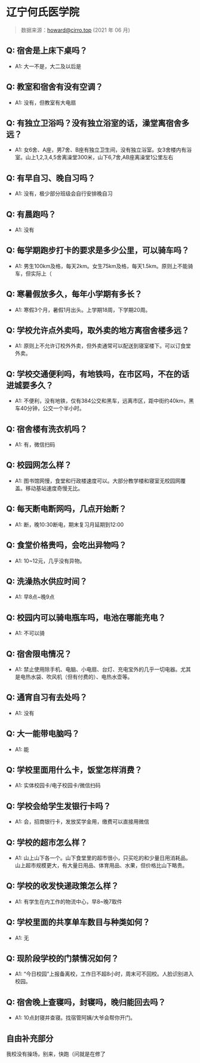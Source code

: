# 辽宁何氏医学院

> 数据来源：howard@cirro.top (2021 年 06 月)

## Q: 宿舍是上床下桌吗？

- A1: 大一不是，大二及以后是

## Q: 教室和宿舍有没有空调？

- A1: 没有，但教室有大电扇

## Q: 有独立卫浴吗？没有独立浴室的话，澡堂离宿舍多远？

- A1: 女6舍、A座，男7舍、B座有独立卫生间，没有独立浴室。女3舍楼内有浴室。山上1,2,3,4,5舍离澡堂300米，山下6,7舍,AB座离澡堂1公里左右

## Q: 有早自习、晚自习吗？

- A1: 没有，极少部分班级会自行安排晚自习

## Q: 有晨跑吗？

- A1: 没有

## Q: 每学期跑步打卡的要求是多少公里，可以骑车吗？

- A1: 男生100km及格，每天2km。女生75km及格，每天1.5km。原则上不能骑车，但实际上（

## Q: 寒暑假放多久，每年小学期有多长？

- A1: 寒假3个月，暑假1月出头。上学期18周，下学期20周。

## Q: 学校允许点外卖吗，取外卖的地方离宿舍楼多远？

- A1: 原则上不允许订校外外卖，但外卖通常可以配送到寝室楼下。可以订食堂外卖。

## Q: 学校交通便利吗，有地铁吗，在市区吗，不在的话进城要多久？

- A1: 不便利，没有地铁，仅有384公交和黑车，远离市区，距中街约40km，黑车40分钟，公交一个半小时。

## Q: 宿舍楼有洗衣机吗？

- A1: 有，微信扫码

## Q: 校园网怎么样？

- A1: 图书馆网慢，食堂和行政楼速度可以。大部分教学楼和寝室无校园网覆盖。移动基站速度奇慢无比。

## Q: 每天断电断网吗，几点开始断？

- A1: 断，晚10:30断电，期末复习月延期到12:00

## Q: 食堂价格贵吗，会吃出异物吗？

- A1: 10\~12元，几乎没有异物。

## Q: 洗澡热水供应时间？

- A1: 早8点\~晚9点

## Q: 校园内可以骑电瓶车吗，电池在哪能充电？

- A1: 不可以骑

## Q: 宿舍限电情况？

- A1: 禁止使用除手机、电脑、小电扇、台灯、充电宝外的几乎一切电器。尤其是电热水袋、吹风机（但有付费的）、电热水壶等。

## Q: 通宵自习有去处吗？

- A1: 没有

## Q: 大一能带电脑吗？

- A1: 能

## Q: 学校里面用什么卡，饭堂怎样消费？

- A1: 实体校园卡/电子校园卡/微信扫码

## Q: 学校会给学生发银行卡吗？

- A1: 会，招商银行卡，发放奖学金用，缴费可以直接用微信

## Q: 学校的超市怎么样？

- A1: 山上山下各一个。山下食堂里的超市很小，只买吃的和少量日用消耗品。山上超市规模更大，有大量日用品、体育用品、水果，但价格比山下略贵。

## Q: 学校的收发快递政策怎么样？

- A1: 有学生在内工作的物流中心，早8\~晚7取件

## Q: 学校里面的共享单车数目与种类如何？

- A1: 无

## Q: 现阶段学校的门禁情况如何？

- A1: “今日校园”上报备离校，工作日不超8小时，周末可不回校。人脸识别进入校园。

## Q: 宿舍晚上查寝吗，封寝吗，晚归能回去吗？

- A1: 10点封寝并查寝。找宿管阿姨/大爷会帮你开门。

## 自由补充部分

我校没有操场，别来，快跑（问就是在修了
